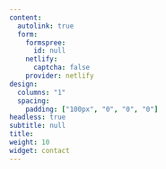 ```yaml
---
content:
  autolink: true
  form:
    formspree:
      id: null
    netlify:
      captcha: false
    provider: netlify
design:
  columns: "1"
  spacing:
    padding: ["100px", "0", "0", "0"]
headless: true
subtitle: null
title: 
weight: 10
widget: contact
---
```


